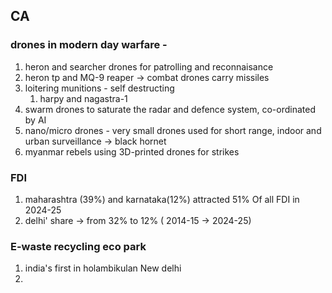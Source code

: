 ## CA
### drones in modern day warfare - 
1. heron and searcher drones for patrolling and reconnaisance
2. heron tp and MQ-9 reaper -> combat drones carry missiles
3. loitering munitions - self destructing
	1. harpy and nagastra-1
4. swarm drones to saturate the radar and defence system, co-ordinated by AI
5. nano/micro drones - very small drones used for short range, indoor and urban surveillance -> black hornet
6. myanmar rebels using 3D-printed drones for strikes
### FDI
1. maharashtra (39%) and karnataka(12%) attracted 51% Of all FDI in 2024-25
2. delhi' share -> from 32% to 12% ( 2014-15 -> 2024-25)
### E-waste recycling eco park
1. india's first in holambikulan New delhi
2. 
